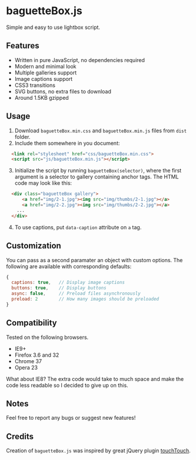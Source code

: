 baguetteBox.js
==============

Simple and easy to use lightbox script.

## Features

* Written in pure JavaScript, no dependencies required
* Modern and minimal look
* Multiple galleries support
* Image captions support
* CSS3 transitions
* SVG buttons, no extra files to download
* Around 1.5KB gzipped

## Usage

1. Download `baguetteBox.min.css` and `baguetteBox.min.js` files from `dist` folder.
2. Include them somewhere in you document:
  ```html
  	<link rel="stylesheet" href="css/baguetteBox.min.css">
  	<script src="js/baguetteBox.min.js"></script>
  ```

3. Initialize the script by running `baguetteBox(selector)`, where the first argument is a selector to gallery containing anchor tags. The HTML code may look like this:

  ```html
  	<div class="baguetteBox gallery">
  		<a href="img/2-1.jpg"><img src="img/thumbs/2-1.jpg"></a>
  		<a href="img/2-2.jpg"><img src="img/thumbs/2-2.jpg"></a>
      ...
  	</div>
  ```
  
4. To use captions, put `data-caption` attribute on `a` tag.

## Customization

You can pass as a second paramater an object with custom options. The following are available with corresponding defaults:
```javascript
{
  captions: true,   // Display image captions
  buttons: true,    // Display buttons
  async: false,     // Preload files asynchronously
  preload: 2        // How many images should be preloaded
}
```
  
## Compatibility

Tested on the following browsers.
- IE9+
- Firefox 3.6 and 32
- Chrome 37 
- Opera 23

What about IE8?
The extra code would take to much space and make the code less readable so I decided to give up on this.

## Notes

Feel free to report any bugs or suggest new features!

## Credits

Creation of `baguetteBox.js` was inspired by great jQuery plugin [touchTouch](https://github.com/martinaglv/touchTouch).
